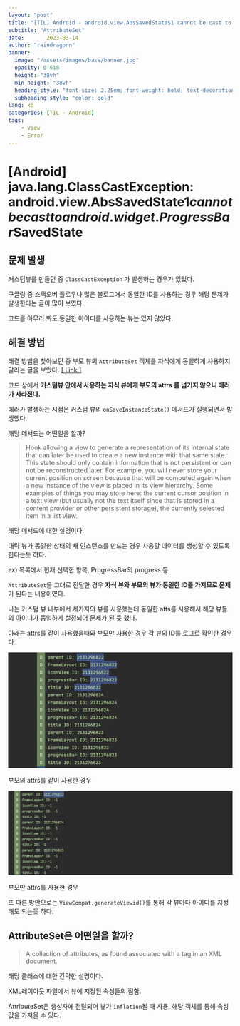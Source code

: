 ```yaml
---
layout: "post"
title: "[TIL] Android - android.view.AbsSavedState$1 cannot be cast to 에러"
subtitle: "AttributeSet"
date:       2023-03-14
author: "raindragonn"
banner:
  image: "/assets/images/base/banner.jpg"
  opacity: 0.618
  height: "38vh"
  min_height: "38vh"
  heading_style: "font-size: 2.25em; font-weight: bold; text-decoration: underline"
  subheading_style: "color: gold"
lang: ko
categories: [TIL - Android]
tags:
    - View
    - Error
---
```


# [Android] java.lang.ClassCastException: android.view.AbsSavedState$1 cannot be cast to android.widget.ProgressBar$SavedState


## 문제 발생

커스텀뷰를 만들던 중 `ClassCastException` 가 발생하는 경우가 있었다. 

구글링 중 스택오버 플로우나 많은 블로그애서 동일한 ID를 사용하는 경우 해당 문제가 발생한다는 글이 많이 보였다.

코드를 아무리 봐도 동일한 아이디를 사용하는 뷰는 있지 않았다.

## 해결 방법

해결 방법을 찾아보던 중 부모 뷰의 `AttributeSet` 객체를 자식에게 동일하게 사용하지 말라는 글을 보았다. [[ Link ]](https://stackoverflow.com/a/50865837)

코드 상에서 **커스텀뷰 안에서 사용하는 자식 뷰에게 부모의 attrs 를 넘기지 않으니 에러가 사라졌다.**

에러가 발생하는 시점은 커스텀 뷰의 `onSaveInstanceState()` 메서드가 실행되면서 발생했다.

해당 메서드는 어떤일을 할까?

> Hook allowing a view to generate a representation of its internal state that can later be used to create a new instance with that same state. This state should only contain information that is not persistent or can not be reconstructed later. For example, you will never store your current position on screen because that will be computed again when a new instance of the view is placed in its view hierarchy. Some examples of things you may store here: the current cursor position in a text view (but usually not the text itself since that is stored in a content provider or other persistent storage), the currently selected item in a list view.
> 

해당 메서드에 대한 설명이다.

대략 뷰가 동일한 상태의 새 인스턴스를 만드는 경우 사용할 데이터를 생성할 수 있도록 한다는듯 하다.

ex) 목록에서 현재 선택한 항목, ProgressBar의 progress 등

`AttributeSet`을 그대로 전달한 경우 **자식 뷰와 부모의 뷰가 동일한 ID를 가지므로 문제**가 된다는 내용이였다.

나는 커스텀 뷰 내부에서 세가지의 뷰를 사용했는데 동일한 atts를 사용해서 해당 뷰들의 아이디가 동일하게 설정되어 문제가 된 듯 했다. 

아래는 attrs를 같이 사용했을때와 부모만 사용한 경우 각 뷰의 ID를 로그로 확인한 경우다.

![부모의 attrs를 같이 사용한 경우][before]

부모의 attrs를 같이 사용한 경우

![부모만 attrs를 사용한 경우][after]

부모만 attrs를 사용한 경우

또 다른 방안으로는 `ViewCompat.generateViewid()`를 통해 각 뷰마다 아이디를 지정해도 되는듯 하다.

## AttributeSet은 어떤일을 할까?

> A collection of attributes, as found associated with a tag in an XML document.

해당 클래스에 대한 간략한 설명이다.

XML레이아웃 파일에서 뷰에 지정된 속성들의 집합.

AttributeSet은 생성자에 전달되며 뷰가 `inflation`될 때 사용, 해당 객체를 통해 속성값을 가져올 수 있다.

[before]:/assets/images/post/2023-03-14-before.png
[after]:/assets/images/post/2023-03-14-after.png